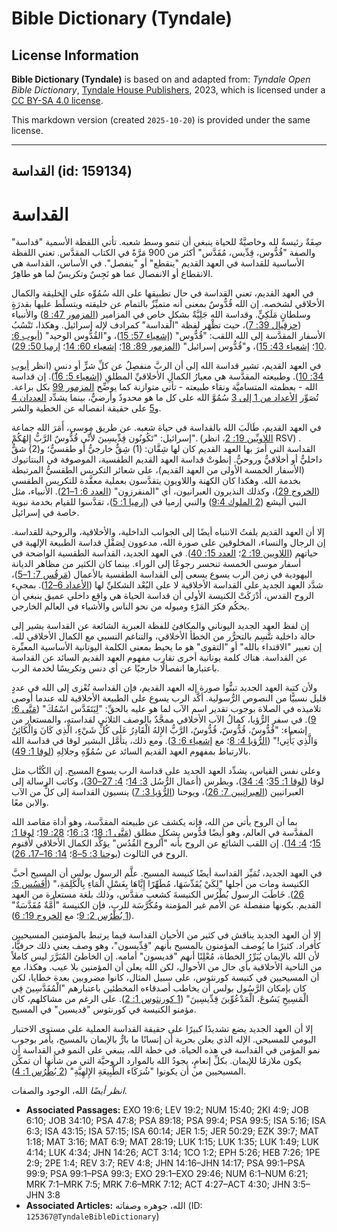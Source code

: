 # Bible Dictionary (Tyndale)

## License Information

**Bible Dictionary (Tyndale)** is based on and adapted from: _Tyndale Open Bible Dictionary_, [Tyndale House Publishers](https://tyndaleopenresources.com/), 2023, which is licensed under a [CC BY-SA 4.0 license](https://creativecommons.org/licenses/by-sa/4.0/legalcode.en).

This markdown version (created `2025-10-20`) is provided under the same license.



--------------------------------

## القداسة (id: 159134)

القداسة
=======

صِفَةٌ رئيسةٌ لله وخاصيَّةٌ للحياة ينبغي أن تنمو وسط شعبه. تأتي اللفظة الأسمية "قداسة" والصفة "قُدُّوس، قِدِّيس، مُقَدَّس" أكثر من 900 مَرَّةً في الكتاب المقدَّس. تعني اللفظة الأساسية للقداسة في العهد القديم "ينقطع" أو "ينفصل". في الأساس، القداسة هي الانقطاع أو الانفصال عما هو نَجِسٌ وتكريسٌ لما هو طاهِرٌ.

في العهد القديم، تعني القداسة في حال تطبيقها على الله سُمُوِّه على الخليقة والكمال الأخلاقي لشخصه. إن الله قُدُّوسٌ بمعنى أنه متميِّزٌ بالتمام عن خليقته ويتسلَّط عليها بقدرَةٍ وسلطانٍ مَلَكِيٍّ. وقداسة الله جَلِيَّةٌ بشكلٍ خاص في المزامير ([المزمور 47: 8](https://ref.ly/Ps47:8)) والأنبياء ([حزقيال 39: 7](https://ref.ly/Ezek39:7))، حيث تظْهَر لفظة "القداسة" كمرادف لإله إسرائيل. وهكذا، تَنْسُبُ الأسفار المقدَّسة إلى الله اللقب: "قُدُّوس" ([إشعياء 57: 15](https://ref.ly/Isa57:15))، و"القُدُّوس الوحيد" ([أيوب 6: 10](https://ref.ly/Job6:10)؛ [إشعياء 43: 15](https://ref.ly/Isa43:15))، و"قُدُّوس إسرائيل" ([المزمور 89: 18](https://ref.ly/Ps89:18)؛ [إشعياء 60: 14](https://ref.ly/Isa60:14)؛ [إرميا 50: 29](https://ref.ly/Jer50:29)).

في العهد القديم، تشير قداسة الله إلى أن الربَّ منفصِلٌ عن كلِّ شرٍّ أو دنسٍ (انظر [أيوب 34: 10](https://ref.ly/Job34:10)). وطبيعته المقدَّسة هي معيارُ الكمالِ الأخلاقيِّ المطلقِ ([إشعياء 5: 16](https://ref.ly/Isa5:16)). إن قداسة الله \- بعظمته المتساميَّة ونقاء طبيعته \- تأتي متوازنة كما يوضِّح [المزمور 99](https://ref.ly/Ps99:1-Ps99:9) بكل براعة. تُصَوِّر [الأعداد من 1 إلى 3](https://ref.ly/Ps99:1-Ps99:3) سُمُوَّ الله على كل ما هو محدودٌ وأرضيٌّ، بينما يشدِّد [العددان 4](https://ref.ly/Ps99:4) و[5](https://ref.ly/Ps99:5) على حقيقة انفصاله عن الخطية والشر.

في العهد القديم، طَالَبَ الله بالقداسة في حياة شعبه. عن طريق موسى، أَمَرَ الله جماعة إسرائيل: "تَكُونُون قِدِّيسِينَ لأَنِّي قُدُّوسٌ الرَّبُّ إِلهُكُمْ". ([اللاويِّين 19: 2](https://ref.ly/Lev19:2)، انظر RSV) . القداسة التي أمرَ بها العهد القديم كان لها شِقَّان: (1\) شِقٌّ خارجيُّ أو طقسيٌّ؛ و(2\) شقٌّ داخليٌّ أو أخلاقيٌّ وروحيٌّ. إنطوتْ قداسة العهد القديم الطقسية، الموصوفة في البنتاتيوك (الأسفار الخمسة الأولى من العهد القديم)، على شعائر التكريس الطقسيُّ المرتبطة بخدمة الله. وهكذا كان الكهنة واللاويون يتقدَّسون بعملية معقَّدة للتكريس الطقسي ([الخروج 29](https://ref.ly/Exod29:1-Exod29:46))، وكذلك النذيرون العبرانيون، أي "المنفرزون" ([العدد 6: 1–21](https://ref.ly/Num6:1-Num6:21)). الأنبياء، مثل النبي أليشع ([2 الملوك 9:4](https://ref.ly/2Kgs4:9)) والنبي إرميا في ([إرميا 1: 5](https://ref.ly/Jer1:5))، تقدَّسوا للقيام بخدمة نبوية خاصة في إسرائيل.

إلا أن العهد القديم يلفتُ الانتباه أيضًا إلى الجوانب الداخلية، والأخلاقية، والروحية للقداسة. إن الرجال والنساء، المخلوقين على صورة الله، مدعوون لِصَقْلِ قداسة الطبيعة الإلهية في حياتهم ([اللاويين 19: 2](https://ref.ly/Lev19:2)؛ [العدد 15: 40](https://ref.ly/Num15:40)). في العهد الجديد، القداسة الطقسية الواضحة في أسفار موسى الخمسة تنحسر رجوعًا إلى الوراء. بينما كان الكثير من مظاهر الديانة اليهودية في زمن الرب يسوع يسعى إلى القداسة الطقسية بالأعمال ([مَرقُس 7: 1–5](https://ref.ly/Mark7:1-Mark7:5))، شدَّد العهد الجديد على القداسة الأخلاقية لا على البُعْد الشكليِّ لها ([الأعداد 6–12](https://ref.ly/Mark7:6-Mark7:12)). بمجيء الروح القدس، أَدْرَكَتْ الكنيسة الأولى أن قداسة الحياة هي واقع داخلي عميق ينبغي أن يحكُم فكرَ المَرْءِ وميوله من نحو الناس والأشياء في العالم الخارجي.

إن لفظ العهد الجديد اليوناني والمكافئ للفظة العبرية الشائعة عن القداسة يشير إلى حالة داخلية تتَّسِم بالتحرُّر من الخطأ الأخلاقي، والتناغم النسبي مع الكمال الأخلاقي لله. إن تعبير "الاقتداء بالله" أو "التقوى" هو ما يحيط بمعنى الكلمة اليونانية الأساسية المعبِّرة عن القداسة. هناك كلمة يونانية أخرى تقارب مفهوم العهد القديم السائد عن القداسة باعتبارها انفصالًا خارجيًا عن أي دنس وتكريسًا لخدمة الرب.

ولأن كتبة العهد الجديد تبنُّوا صورة إله العهد القديم، فإن القداسة تُعْزى إلى الله في عددٍ قليل نسبيًّا من النصوص الرُّسولية. أكَّد الرب يسوع على الطبيعة الأخلاقية لله عندما أوصى تلاميذه في الصلاة بوجوب تقدير اسم الآب لما هو عليه بالحقِّ: "لِيَتَقَدَّس اسْمُكَ" ([مَتَّى 6: 9](https://ref.ly/Matt6:9)). في سفر الرُّؤيا، كمالُ الآب الأخلاقي ممجَّدٌ بالوصف الثلاثي لقداسته، والمستعار من إشعياء: "قُدُّوسٌ، قُدُّوسٌ، قُدُّوسٌ، الرَّبُّ الإِلهُ الْقَادِرُ عَلَى كُلِّ شَيْءٍ، الَّذِي كَانَ وَالْكَائِنُ وَالَّذِي يَأْتِي!" ([الرُّؤيا 4: 8](https://ref.ly/Rev4:8)؛ مع [إشعياء 6: 3](https://ref.ly/Isa6:3)). ومع ذلك، يتأمَّل البشير لوقا في قداسة الله بالارتباط بمفهوم العهد القديم السائد عن سُمُوِّهِ وجلالِهِ ([لوقا 1: 49](https://ref.ly/Luke1:49)).

وعلى نفس القياس، يشدِّد العهد الجديد على قداسة الرب يسوع المسيح. إن الكُتَّاب مثل لوقا ([لوقا 1: 35](https://ref.ly/Luke1:35)؛ [4: 34](https://ref.ly/Luke4:34))، وبطرس (أعمال الرُّسُل [3: 14](https://ref.ly/Acts3:14)؛ [4: 27–30](https://ref.ly/Acts4:27-Acts4:30))، وكاتب الرسالة إلى العبرانيين ([العبرانيين 7: 26](https://ref.ly/Heb7:26))، ويوحنا ([الرُّؤيا 3: 7](https://ref.ly/Rev3:7)) ينسبون القداسة إلى كلٍّ من الآب والابن معًا.

بما أن الروح يأتي من الله، فإنه يكشف عن طبيعته المقدَّسة، وهو أداة مقاصد الله المقدَّسة في العالم، وهو أيضًا قدُّوس بشكلٍ مطلق ([مَتَّى 1: 18](https://ref.ly/Matt1:18)؛ [3: 16](https://ref.ly/Matt3:16)؛ [28: 19](https://ref.ly/Matt28:19)؛ [لوقا 1: 15](https://ref.ly/Luke1:15)؛ [4: 14](https://ref.ly/Luke4:14)). إن اللقب الشائع عن الروح بأنه "الروح القُدُس" يؤكِّد الكمال الأخلاقي لأقنوم الروح في الثالوث ([يوحنا 3: 5–8](https://ref.ly/John3:5-John3:8)؛ [14: 16–17، 26](https://ref.ly/John14:16-John14:17)).

في العهد الجديد، تُمَيِّز القداسة أيضًا كنيسة المسيح. علَّم الرسول بولس أن المسيح أحبَّ الكنيسة ومات من أجلها "لِكَيْ يُقَدِّسَهَا، مُطَهِّرًا إِيَّاهَا بِغَسْلِ الْمَاءِ بِالْكَلِمَةِ،" ([أَفَسُس 5: 26](https://ref.ly/Eph5:26)). خَاطَبَ الرسول بُطْرُس الكنيسةَ كشعبٍ مقدَّس، وذلك بلغة مستعارة من العهد القديم. بكونها منفصلة عن الأمم غير المؤمنة ومُكَرَّسَة للرب، فإن الكنيسةَ "أُمَّةٌ مُقَدَّسَةٌ" ([1 بُطْرُس 2: 9](https://ref.ly/1Pet2:9)؛ مع [الخروج 19: 6](https://ref.ly/Exod19:6)).

إلا أن العهد الجديد يناقش في كثير من الأحيان القداسة فيما يرتبط بالمؤمنين المسيحيين كأفراد. كثيرًا ما يُوصف المؤمنون بالمسيح بأنهم "قِدِّيسون"، وهو وصف يعني ذلك حرفيًّا، لأن الله بالإيمان يُبَرِّرُ الخطاة، مُعْلِنًا أنهم "قديسون" أمامه. إن الخاطئ المُبَرَّرَ ليس كاملاً من الناحية الأخلاقية بأي حال من الأحوال، لكن الله يعلن أن المؤمنين بلا عيب. وهكذا، مع أن المسيحيين في كنيسة كورنثوس، على سبيل المثال، كانوا مضروبين بعدة خطايا، لكن كان بإمكان الرَّسُول بولس أن يخاطب أصدقاءه المخطئين باعتبارهم "الْمُقَدَّسِينَ فِي الْمَسِيحِ يَسُوعَ، الْمَدْعُوِّينَ قِدِّيسِينَ" ([1 كورنثوس 1: 2](https://ref.ly/1Cor1:2)). على الرغم من مشاكلهم، كان مؤمنو الكنيسة في كورنثوس "قديسين" في المسيح.

إلا أن العهد الجديد يضع تشديدًا كبيرًا على حقيقة القداسة العملية على مستوى الاختبار اليومي للمسيحي. الإله الذي يعلن بحرية أن إنسانًا ما بارٌّ بالإيمان بالمسيح، يأمر بوجوب نمو المؤمن في القداسة في هذه الحياة. في خطة الله، ينبغي على النمو في القداسة أن يكون ملازمًا للإيمان. بكلِّ إنعامٍ، يجودُ الله بالموارد الروحيَّة التي من شأنها أن تمكِّن المسيحيين من أن يكونوا "شُرَكَاء الطَّبِيعَةِ الإِلهِيَّةِ" ([2 بُطْرُس 1: 4](https://ref.ly/2Pet1:4)).

*انظر أيضًا* الله، الوجود والصفات.

* **Associated Passages:** EXO 19:6; LEV 19:2; NUM 15:40; 2KI 4:9; JOB 6:10; JOB 34:10; PSA 47:8; PSA 89:18; PSA 99:4; PSA 99:5; ISA 5:16; ISA 6:3; ISA 43:15; ISA 57:15; ISA 60:14; JER 1:5; JER 50:29; EZK 39:7; MAT 1:18; MAT 3:16; MAT 6:9; MAT 28:19; LUK 1:15; LUK 1:35; LUK 1:49; LUK 4:14; LUK 4:34; JHN 14:26; ACT 3:14; 1CO 1:2; EPH 5:26; HEB 7:26; 1PE 2:9; 2PE 1:4; REV 3:7; REV 4:8; JHN 14:16–JHN 14:17; PSA 99:1–PSA 99:9; PSA 99:1–PSA 99:3; EXO 29:1–EXO 29:46; NUM 6:1–NUM 6:21; MRK 7:1–MRK 7:5; MRK 7:6–MRK 7:12; ACT 4:27–ACT 4:30; JHN 3:5–JHN 3:8
* **Associated Articles:** الله، جوهره وصفاته (ID: `125367@TyndaleBibleDictionary`)

